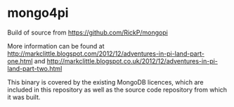mongo4pi
========

Build of source from https://github.com/RickP/mongopi

More information can be found at http://markclittle.blogspot.com/2012/12/adventures-in-pi-land-part-one.html and http://markclittle.blogspot.co.uk/2012/12/adventures-in-pi-land-part-two.html

This binary is covered by the existing MongoDB licences, which are included in this repository as well as the
source code repository from which it was built.
